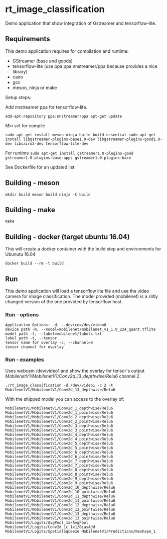 # rt_image_classification

Demo application that show integration of Gstreamer and tensorflow-lite.

## Requirements

This demo application requires for compilation and runtime:
  - GStreamer (base and goods)
  - tensorflow-lite (use ppa ppa:nnstreamer/ppa because provides a nice library)
  - cairo
  - gcc
  - meson, ninja or make

Setup steps:

Add nnstreamer ppa for tensorflow-lite.

``
add-apt-repository ppa:nnstreamer/ppa
apt-get update
``

Min set for compile

``
sudo apt-get install meson ninja-build build-essential
sudo apt-get install libgstreamer-plugins-base1.0-dev libgstreamer-plugins-good1.0-dev libcairo2-dev tensorflow-lite-dev
``

For runtime
``
sudo apt-get install gstreamer1.0-plugins-good gstreamer1.0-plugins-base-apps gstreamer1.0-plugins-base
``
 
See Dockerfile for an updated list.

## Building - meson

``
mkdir build
meson build
ninja -C build
``

## Building - make

``
make
``

## Building - docker (target ubuntu 16.04)

This will create a docker container with the build step and environments for Ubunutu 16.04

``
docker build --rm -t build .
``

## Run

This demo application will load a tensorflow lite file and use the video camera for image classification.
The model provided (mobilenet) is a slitly changed version of the one provided by tensorflow host.

### Run - options

``
Application Options:
  -d, --device=/dev/video0                                    device path
  -m, --model=mobilenet/mobilenet_v1_1.0_224_quant.tflite     model path
  -l, --label=mobilenet/labels.txt                            label path
  -t, --tensor                                                tensor name for overlay
  -c, --channel=0                                             tensor channel for overlay
``

### Run - examples

Uses webcam /dev/video1 and show the overlay for tensor's output *MobilenetV1/MobilenetV1/Conv2d_13_depthwise/Relu6* channel 2.

``
./rt_image_classification -d /dev/video1 -c 2 -t MobilenetV1/MobilenetV1/Conv2d_13_depthwise/Relu6 
``

With the shipped model you can access to the overlay of:

``
MobilenetV1/MobilenetV1/Conv2d_1_depthwise/Relu6
MobilenetV1/MobilenetV1/Conv2d_1_pointwise/Relu6
MobilenetV1/MobilenetV1/Conv2d_2_depthwise/Relu6
MobilenetV1/MobilenetV1/Conv2d_2_pointwise/Relu6
MobilenetV1/MobilenetV1/Conv2d_3_depthwise/Relu6
MobilenetV1/MobilenetV1/Conv2d_3_pointwise/Relu6
MobilenetV1/MobilenetV1/Conv2d_4_depthwise/Relu6
MobilenetV1/MobilenetV1/Conv2d_4_pointwise/Relu6
MobilenetV1/MobilenetV1/Conv2d_5_depthwise/Relu6
MobilenetV1/MobilenetV1/Conv2d_5_pointwise/Relu6
MobilenetV1/MobilenetV1/Conv2d_6_depthwise/Relu6
MobilenetV1/MobilenetV1/Conv2d_6_pointwise/Relu6
MobilenetV1/MobilenetV1/Conv2d_7_depthwise/Relu6
MobilenetV1/MobilenetV1/Conv2d_7_pointwise/Relu6
MobilenetV1/MobilenetV1/Conv2d_8_depthwise/Relu6
MobilenetV1/MobilenetV1/Conv2d_8_pointwise/Relu6
MobilenetV1/MobilenetV1/Conv2d_9_depthwise/Relu6
MobilenetV1/MobilenetV1/Conv2d_9_pointwise/Relu6
MobilenetV1/MobilenetV1/Conv2d_10_depthwise/Relu6
MobilenetV1/MobilenetV1/Conv2d_10_pointwise/Relu6
MobilenetV1/MobilenetV1/Conv2d_11_depthwise/Relu6
MobilenetV1/MobilenetV1/Conv2d_11_pointwise/Relu6
MobilenetV1/MobilenetV1/Conv2d_12_depthwise/Relu6
MobilenetV1/MobilenetV1/Conv2d_12_pointwise/Relu6
MobilenetV1/MobilenetV1/Conv2d_13_depthwise/Relu6
MobilenetV1/MobilenetV1/Conv2d_13_pointwise/Relu6
MobilenetV1/Logits/AvgPool_1a/AvgPool
MobilenetV1/Logits/Conv2d_1c_1x1/BiasAdd
MobilenetV1/Logits/SpatialSqueeze
MobilenetV1/Predictions/Reshape_1
``

